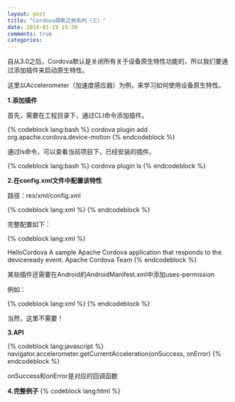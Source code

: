 ```yaml
---
layout: post
title: "Cordova探索之旅系列（三）"
date: 2014-01-19 15:39
comments: true
categories: 
---
```

自从3.0之后，Cordova默认是关闭所有关于设备原生特性功能的，所以我们要通过添加插件来启动原生特性。

这里以Accelerometer（加速度感应器）为例，来学习如何使用设备原生特性。

**1.添加插件**

首先，需要在工程目录下，通过CLI命令添加插件。

{% codeblock lang:bash %}
cordova plugin add org.apache.cordova.device-motion
{% endcodeblock %}

通过ls命令，可以查看当前项目下，已经安装的插件。

{% codeblock lang:bash %}
cordova plugin ls
{% endcodeblock %}

**2.在config.xml文件中配置该特性**

路径：res/xml/config.xml

{% codeblock lang:xml %}
<feature name="Accelerometer">
	<param name="android-package" value="org.apache.cordova.devicemotion.AccelListener" />
</feature>
{% endcodeblock %}

完整配置如下：

{% codeblock lang:xml %}
<?xml version='1.0' encoding='utf-8'?>
<widget id="com.example.hello.HelloWorld" version="0.0.1" 
xmlns="http://www.w3.org/ns/widgets" xmlns:cdv="http://cordova.apache.org/ns/1.0">
    <name>HelloCordova</name>
    <description>
        A sample Apache Cordova application that responds to the deviceready event.
    </description>
    <author email="dev@cordova.apache.org" href="http://cordova.io">
        Apache Cordova Team
    </author>
    <content src="index.html" />
    <access origin="*" />
    <feature name="Accelerometer">
        <param name="android-package" value="org.apache.cordova.devicemotion.AccelListener" />
    </feature>
</widget>
{% endcodeblock %}

某些插件还需要在Android的AndroidManifest.xml中添加uses-permission

例如：

{% codeblock lang:xml %}
<uses-permission android:name="android.permission.WRITE_EXTERNAL_STORAGE" />
{% endcodeblock %}

当然，这里不需要！

**3.API**

{% codeblock lang:javascript %}
navigator.accelerometer.getCurrentAcceleration(onSuccess, onError)
{% endcodeblock %}

onSuccess和onError是对应的回调函数

**4.完整例子**
{% codeblock lang:html %}

<!DOCTYPE html>
<html>
  <head>
    <title>Acceleration Example</title>
    <script type="text/javascript" charset="utf-8" src="cordova.js"></script>
    <script type="text/javascript" charset="utf-8">

    document.addEventListener("deviceready", onDeviceReady, false);

    function onDeviceReady() {
    
    }

    function getCurrrentAcceleration() {
        navigator.accelerometer.getCurrentAcceleration(onSuccess, onError);
    }

    function onSuccess(acceleration) {
        alert('Acceleration X: ' + acceleration.x + '\n' +
              'Acceleration Y: ' + acceleration.y + '\n' +
              'Acceleration Z: ' + acceleration.z + '\n' +
              'Timestamp: '      + acceleration.timestamp + '\n');
    }

    function onError() {
        alert('onError!');
    }
    </script>
  </head>
  <body>
    <button onClick="getCurrrentAcceleration()">click</button>
  </body>
</html>
{% endcodeblock %}

如果用Android的原生API，用Java代码来实现相同功能呢，如下：

Activity

{% codeblock lang:java %}
import android.app.Activity;
import android.hardware.Sensor;
import android.hardware.SensorEvent;
import android.hardware.SensorEventListener;
import android.hardware.SensorManager;
import android.os.Bundle;
import android.view.View;
import me.zeph.shakeshake.R;
import me.zeph.shakeshake.fragment.FireMissilesDialogFragment;

import static android.hardware.Sensor.TYPE_ACCELEROMETER;
import static android.hardware.SensorManager.SENSOR_DELAY_NORMAL;

public class MyActivity extends Activity {

    private SensorManager sensorManager;
    private Sensor sensor;
    private AccelerometerListener listener;
    private String text;

    @Override
    public void onCreate(Bundle savedInstanceState) {
        super.onCreate(savedInstanceState);
        setContentView(R.layout.main);
        initSensor();
    }

    private void initSensor() {
        sensorManager = (SensorManager) getSystemService(SENSOR_SERVICE);
        sensor = sensorManager.getDefaultSensor(TYPE_ACCELEROMETER);
        listener = new AccelerometerListener();
        sensorManager.registerListener(listener, sensor, SENSOR_DELAY_NORMAL);
    }

    @Override
    protected void onStop() {
        super.onStop();
        sensorManager.unregisterListener(listener);
    }

    public void sendMessage(View view) {
        FireMissilesDialogFragment fireMissilesDialogFragment = new FireMissilesDialogFragment(text);
        fireMissilesDialogFragment.show(getFragmentManager(), "some tag");
    }

    class AccelerometerListener implements SensorEventListener {

        @Override
        public void onSensorChanged(SensorEvent event) {
            text = "Acceleration X: \n" + event.values[0] + "\n" +
                    "Acceleration Y: \n" + event.values[1] + "\n" +
                    "Acceleration Z: \n" + event.values[2] + "\n" +
                    "Timestamp: \n" + event.timestamp + "\n";
        }

        @Override
        public void onAccuracyChanged(Sensor sensor, int i) {

        }

    }

}
{% endcodeblock %}

Dialog

{% codeblock lang:java %}
import android.app.AlertDialog;
import android.app.Dialog;
import android.app.DialogFragment;
import android.content.DialogInterface;
import android.os.Bundle;
import me.zeph.shakeshake.R;

public class FireMissilesDialogFragment extends DialogFragment {
    private String text;

    public FireMissilesDialogFragment(String text) {
        this.text = text;
    }

    @Override
    public Dialog onCreateDialog(Bundle savedInstanceState) {
        AlertDialog.Builder builder = new AlertDialog.Builder(getActivity());
        builder
                .setTitle(R.string.dialog_accelerometer)
                .setMessage(text)
                .setNeutralButton(R.string.ok, new DialogInterface.OnClickListener() {
                    @Override
                    public void onClick(DialogInterface dialogInterface, int i) {

                    }
                });
        return builder.create();
    }
}
{% endcodeblock %}

main.xml

{% codeblock lang:xml %}
<LinearLayout xmlns:android="http://schemas.android.com/apk/res/android"
              android:orientation="vertical"
              android:layout_width="fill_parent"
              android:layout_height="fill_parent"
        >
    <Button android:layout_width="fill_parent"
            android:layout_height="wrap_content"
            android:text="@string/click"
            android:onClick="sendMessage"
            />
</LinearLayout>
{% endcodeblock %}

